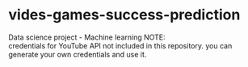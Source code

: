 # vides-games-success-prediction
Data science project - Machine learning
 NOTE:  
 credentials for YouTube API not included in this repository.
 you can generate your own credentials and use it.
